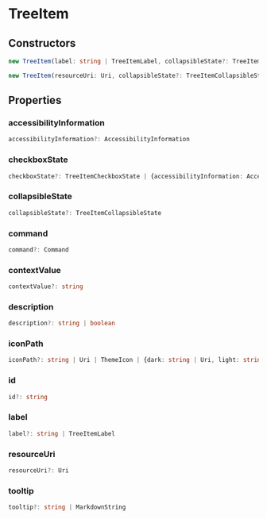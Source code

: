# TreeItem

## Constructors

```typescript
new TreeItem(label: string | TreeItemLabel, collapsibleState?: TreeItemCollapsibleState): TreeItem
```

```typescript
new TreeItem(resourceUri: Uri, collapsibleState?: TreeItemCollapsibleState): TreeItem
```

## Properties

### accessibilityInformation

```typescript
accessibilityInformation?: AccessibilityInformation
```

### checkboxState

```typescript
checkboxState?: TreeItemCheckboxState | {accessibilityInformation: AccessibilityInformation, state: TreeItemCheckboxState, tooltip: string}
```

### collapsibleState

```typescript
collapsibleState?: TreeItemCollapsibleState
```

### command

```typescript
command?: Command
```

### contextValue

```typescript
contextValue?: string
```

### description

```typescript
description?: string | boolean
```

### iconPath

```typescript
iconPath?: string | Uri | ThemeIcon | {dark: string | Uri, light: string | Uri}
```

### id

```typescript
id?: string
```

### label

```typescript
label?: string | TreeItemLabel
```

### resourceUri

```typescript
resourceUri?: Uri
```

### tooltip

```typescript
tooltip?: string | MarkdownString
```

